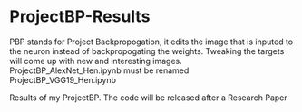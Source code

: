 # ProjectBP-Results
PBP stands for Project Backpropogation, it edits the image that is inputed to the neuron instead of backpropogating the weights. 
Tweaking the targets will come up with new and interesting images. 
ProjectBP_AlexNet_Hen.ipynb must be renamed ProjectBP_VGG19_Hen.ipynb

Results of my ProjectBP. The code will be released after a Research Paper
